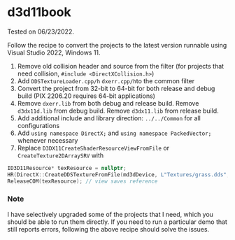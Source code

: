 # d3d11book

Tested on 06/23/2022.  

Follow the recipe to convert the projects to the latest version runnable using Visual Studio 2022, Windows 11. 

1. Remove old collision header and source from the filter (for projects that need collision, `#include <DirectXCollision.h>`)
2. Add `DDSTextureLoader.cpp/h` `dxerr.cpp/h`to the common filter
3. Convert the project from 32-bit to 64-bit for both release and debug build (PIX 2206.20 requires 64-bit applications)
4. Remove `dxerr.lib` from both debug and release build. Remove `d3dx11d.lib` from debug build. Remove `d3dx11.lib` from release build. 
5. Add additional include and library direction:  `../../Common` for all configurations
6. Add `using namespace DirectX;` and `using namespace PackedVector;` whenever necessary
7. Replace `D3DX11CreateShaderResourceViewFromFile` or `CreateTexture2DArraySRV` with 

```c++
ID3D11Resource* texResource = nullptr;
HR(DirectX::CreateDDSTextureFromFile(md3dDevice, L"Textures/grass.dds", &texResource, &mGrassMapSRV));
ReleaseCOM(texResource); // view saves reference
```



### Note

I have selectively upgraded some of the projects that I need, which you should be able to run them directly. If you need to run a particular demo that still reports errors, following the above recipe should solve the issues. 
